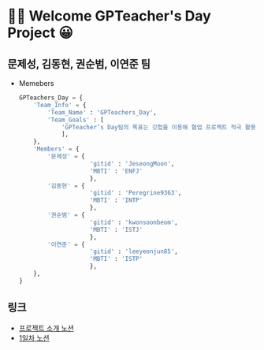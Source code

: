 # 🎉✨ Welcome GPTeacher's Day Project 😀

## 문제성, 김동현, 권순범, 이연준 팀

- Memebers
    ```python
    GPTeachers_Day = {
        'Team_Info' = {
            'Team_Name' : 'GPTeachers_Day',
            'Team_Goals' : [
                'GPTeacher’s Day팀의 목표는 깃헙을 이용해 협업 프로젝트 적극 활용하기 입니다.',
                ],
        },
        'Members' = {
            '문제성' = {
                        'gitid' : 'JeseongMoon',
                        'MBTI' : 'ENFJ'
                        },
            '김동현' = {
                        'gitid' : 'Peregrine9363',
                        'MBTI' : 'INTP'
                        },
            '권순범' = {
                        'gitid' : 'kwonsoonbeom',
                        'MBTI' : 'ISTJ'
                        },
            '이연준' = {
                        'gitid' : 'leeyeonjun85',
                        'MBTI' : 'ISTP'
                        },
        },
    }
    ```


## 링크
- [프로젝트 소개 노션](https://codestates.notion.site/AIB-17-Team-Project-1-2023-05-15-2023-05-25-9454e090dcdf4cf891c71c0b4bd2ba5e)
- [1일차 노션](https://www.notion.so/1-1-23de33f86c034ca4836fb0d45bbad632)